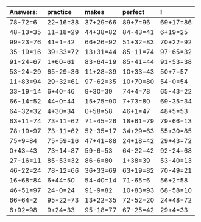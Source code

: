 | Answers: | practice | makes | perfect | ! |
| :--- | :--- | :--- | :--- | :--- |
| 78-72=6 | 22+16=38 | 37+29=66 | 89+7=96 | 69+17=86 | 
| 48-13=35 | 11+18=29 | 44+38=82 | 84-43=41 | 6+19=25 | 
| 99-23=76 | 41+1=42 | 66+26=92 | 51+32=83 | 70+22=92 | 
| 35-19=16 | 39+33=72 | 13+31=44 | 85-11=74 | 97-65=32 | 
| 91-24=67 | 1+60=61 | 83-64=19 | 85-41=44 | 91-53=38 | 
| 53-24=29 | 65-29=36 | 11+28=39 | 10+33=43 | 50+7=57 | 
| 11+83=94 | 29+32=61 | 97-62=35 | 10+70=80 | 54-0=54 | 
| 33-19=14 | 6+40=46 | 9+30=39 | 74+4=78 | 65-43=22 | 
| 66-14=52 | 44+0=44 | 15+75=90 | 7+73=80 | 69-35=34 | 
| 64-32=32 | 4+30=34 | 0+58=58 | 46+1=47 | 48+5=53 | 
| 63+11=74 | 73-11=62 | 71-45=26 | 18+61=79 | 79-66=13 | 
| 78+19=97 | 73-11=62 | 52-35=17 | 34+29=63 | 55+30=85 | 
| 75+9=84 | 75-59=16 | 47+41=88 | 24+18=42 | 29+43=72 | 
| 0+43=43 | 73+14=87 | 59-6=53 | 64-22=42 | 92-24=68 | 
| 27-16=11 | 85-53=32 | 86-6=80 | 1+38=39 | 53-40=13 | 
| 46-22=24 | 78-12=66 | 36+33=69 | 63+19=82 | 70-49=21 | 
| 16+68=84 | 6+44=50 | 54-40=14 | 71-65=6 | 56+2=58 | 
| 46+51=97 | 24-0=24 | 91-9=82 | 10+83=93 | 68-58=10 | 
| 66-64=2 | 95-22=73 | 13+22=35 | 72-52=20 | 24+48=72 | 
| 6+92=98 | 9+24=33 | 95-18=77 | 67-25=42 | 29+4=33 | 
